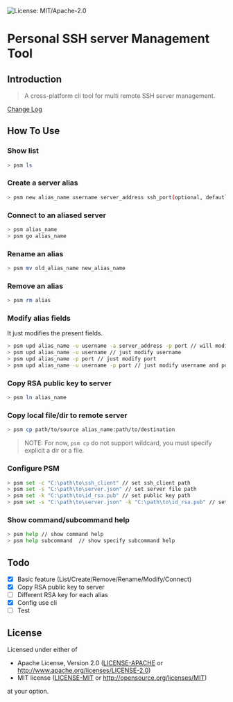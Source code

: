 ![License: MIT/Apache-2.0](https://img.shields.io/badge/license-MIT%2FApache--2.0-orange.svg)

# Personal SSH server Management Tool

## Introduction

> A cross-platform cli tool for multi remote SSH server management.

[Change Log](CHANGELOG.md)

## How To Use

### Show list

```bash
> psm ls
```

### Create a server alias

```bash
> psm new alias_name username server_address ssh_port(optional, defautl is 22)
```

### Connect to an aliased server

```bash
> psm alias_name
> psm go alias_name
```

### Rename an alias

```bash
> psm mv old_alias_name new_alias_name
```

### Remove an alias

```bash
> psm rm alias
```

### Modify alias fields

It just modifies the present fields.

```bash
> psm upd alias_name -u username -a server_address -p port // will modifiy all fields
> psm upd alias_name -u username // just modify username
> psm upd alias_name -p port // just modify port
> psm upd alias_name -u username -p port // just modify username and port
```

### Copy RSA public key to server


```bash
> psm ln alias_name
```

### Copy local file/dir to remote server
 

```bash
> psm cp path/to/source alias_name:path/to/destination
```

> NOTE: For now, ```psm cp``` do not support wildcard, you must specify explicit a dir or a file. 

### Configure PSM

```bash
> psm set -c "C:\path\to\ssh_client" // set ssh_client path
> psm set -s "C:\path\to\server.json" // set server file path
> psm set -k "C:\path\to\id_rsa.pub" // set public key path
> psm set -s "C:\path\to\server.json" -k "C:\path\to\id_rsa.pub" // set server file path and public key path in one time 
```

### Show command/subcommand help

```bash
> psm help // show command help
> psm help subcommand  // show specify subcommand help
```

## Todo

- [x] Basic feature (List/Create/Remove/Rename/Modify/Connect)
- [x] Copy RSA public key to server
- [ ] Different RSA key for each alias
- [x] Config use cli
- [ ] Test

## License

Licensed under either of

 * Apache License, Version 2.0
   ([LICENSE-APACHE](LICENSE-APACHE) or http://www.apache.org/licenses/LICENSE-2.0)
 * MIT license
   ([LICENSE-MIT](LICENSE-MIT) or http://opensource.org/licenses/MIT)

at your option.
